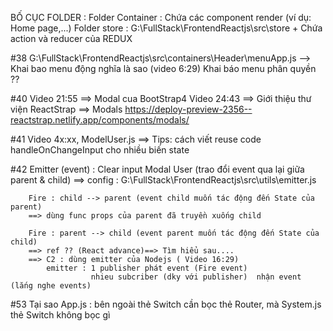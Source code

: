BỐ CỤC FOLDER :
Folder Container : Chứa các component render (ví dụ: Home page,...)
Folder store : G:\FullStack\FrontendReactjs\src\store
    + Chứa action và reducer của REDUX

#38 
    G:\FullStack\FrontendReactjs\src\containers\Header\menuApp.js
    --> Khai bao menu động nghĩa là sao (video 6:29)
        Khai báo menu phân quyền ??

#40
    Video 21:55 ==> Modal cua BootStrap4 
    Video 24:43 ==> Giới thiệu thư viện ReactStrap ==> Modals
    https://deploy-preview-2356--reactstrap.netlify.app/components/modals/

#41
    Video 4x:xx, ModelUser.js ==> Tips: cách viết reuse code handleOnChangeInput cho nhiều biến state

#42
    Emitter (event) : Clear input Modal User (trao đổi event qua lại giữa parent & child)
    ==> config : G:\FullStack\FrontendReactjs\src\utils\emitter.js
        
        Fire : child --> parent (event child muốn tác động đến State của parent)
        ==> dùng func props của parent đã truyền xuống child

        Fire : parent --> child (event parent muốn tác động đến State của child)
        ==> ref ?? (React advance)==> Tìm hiểu sau....
        ==> C2 : dùng emitter của Nodejs ( Video 16:29)
            emitter : 1 publisher phát event (Fire event)
                      nhieu subcriber (dky với publisher)  nhận event (lắng nghe events)

#53
    Tại sao App.js : bên ngoài thẻ Switch cần bọc thẻ Router, mà System.js thẻ Switch không bọc gì                      

        
